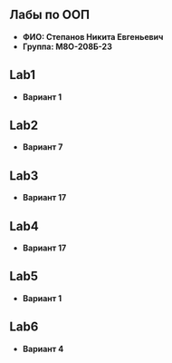 ## Лабы по ООП 

- **ФИО: Степанов Никита Евгеньевич**
- **Группа: М8О-208Б-23**

## Lab1
- **Вариант 1**

## Lab2
- **Вариант 7**

## Lab3
- **Вариант 17**

## Lab4
- **Вариант 17**

## Lab5
- **Вариант 1**

## Lab6
- **Вариант 4**